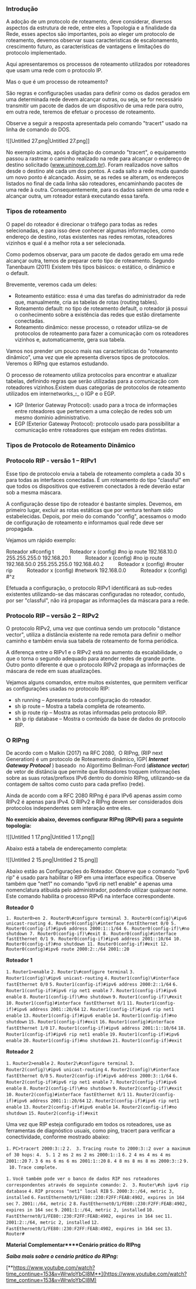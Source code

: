 ### Introdução

A adoção de um protocolo de roteamento, deve considerar, diversos aspectos da estrutura de rede, entre eles a Topologia e a finalidade da Rede, esses apectos são importantes, pois ao eleger um protocolo de roteamento, devemos observar suas caracteristicas de escalonamento, crescimento futuro, as características de vantagens e limitações do protocolo implementado.

Aqui apresentaremos os processos de roteamento utilizados por roteadores que usam uma rede com o protocolo IP.

Mas o que é um processo de roteamento?

São regras e configurações usadas para definir como os dados gerados em uma determinada rede devem alcançar outras, ou seja, se for necessário transmitir um pacote de dados de um dispositivo de uma rede para outro, em outra rede, teremos de efetuar o processo de roteamento.

Observe a seguir a resposta apresentada pelo comando "tracert" usado na linha de comando do DOS.

![[Untitled 27.png|Untitled 27.png]]

No exemplo acima, após a digitação do comando "tracert", o equipamento passou a rastrear o caminho realizado na rede para alcançar o endereço de destino solicitado (www.uninove.com.br). Foram realizados nove saltos desde o destino até cada um dos pontos. A cada salto a rede muda quando um novo ponto é alcançado. Assim, se as redes se alteram, os endereços listados no final de cada linha são roteadores, encaminhando pacotes de uma rede à outra. Consequentemente, para os dados saírem de uma rede e alcançar outra, um roteador estará executando essa tarefa.

### Tipos de roteamento

O papel do roteador é direcionar o tráfego para todas as redes selecionadas, e para isso deve conhecer algumas informações, como endereço de destino, rotas existentes nas redes remotas, roteadores vizinhos e qual é a melhor rota a ser selecionada.

Como podemos observar, para um pacote de dados gerado em uma rede alcançar outra, temos de preparar certo tipo de roteamento. Segundo Tanenbaum (2011) Existem três tipos básicos: o estático, o dinâmico e o default.

Brevemente, veremos cada um deles:

- Roteamento estático: essa é uma das tarefas do administrador da rede que, manualmente, cria as tabelas de rotas (routing tables).
- Roteamento default: no tipo de roteamento default, o roteador já possui o conhecimento sobre a existência das redes que estão diretamente conectadas.
- Roteamento dinâmico: nesse processo, o roteador utiliza-se de protocolos de roteamento para fazer a comunicação com os roteadores vizinhos e, automaticamente, gera sua tabela.

Vamos nos prender um pouco mais nas características do "roteamento dinâmico", uma vez que ele apresenta diversos tipos de protocolos. Veremos o RIPng que estamos estudando.

O processo de roteamento utiliza protocolos para encontrar e atualizar tabelas, definindo regras que serão utilizadas para a comunicação com roteadores vizinhos.Existem duas categorias de protocolos de roteamento utilizados em internetworks_**:**_ o IGP e o EGP.

- IGP (Interior Gateway Protocol): usado para a troca de informações entre roteadores que pertencem a uma coleção de redes sob um mesmo domínio administrativo.
- EGP (Exterior Gateway Protocol): protocolo usado para possibilitar a comunicação entre roteadores que estejam em redes distintas.

### Tipos de Protocolo de Roteamento Dinâmico

### Protocolo RIP - versão 1 – RIPv1

Esse tipo de protocolo envia a tabela de roteamento completa a cada 30 s para todas as interfaces conectadas. É um roteamento do tipo "classful" em que todos os dispositivos que estiverem conectados à rede deverão estar sob a mesma máscara.

A configuração desse tipo de roteador é bastante simples. Devemos, em primeiro lugar, excluir as rotas estáticas que por ventura tenham sido estabelecidas. Depois, por meio do comando "config", acessamos o modo de configuração de roteamento e informamos qual rede deve ser propagada.

Vejamos um rápido exemplo:

Roteador x\#config t           Roteador x (config) \#no ip route 192.168.10.0 255.255.255.0 192.168.20.1          Roteador x (config) #no ip route 192.168.50.0 255.255.255.0 192.168.40.2          Roteador x (config) \#router rip          Roteador x (config) \#network 192.168.0.0          Roteador x (config) #^z

Efetuada a configuração, o protocolo RIPv1 identificará as sub-redes existentes utilizando-se das máscaras configuradas no roteador, contudo, por ser "classful", não irá propagar as informações da máscara para a rede.

### Protocolo RIP – versão 2 – RIPv2

O protocolo RIPv2, uma vez que continua sendo um protocolo "distance vector", utiliza a distância existente na rede remota para definir o melhor caminho e também envia sua tabela de roteamento de forma periódica.

A diferença entre o RIPv1 e o RIPv2 está no aumento da escalabilidade, o que o torna o segundo adequado para atender redes de grande porte. Outro ponto diferente é que o protocolo RIPv2 propaga as informações de máscara de rede em suas atualizações.

Vejamos alguns comandos, entre muitos existentes, que permitem verificar as configurações usadas no protocolo RIP:

- sh running – Apresenta toda a configuração do roteador.
- sh ip route – Mostra a tabela completa de roteamento.
- sh ip route rip – Mostra as rotas informadas pelo protocolo RIP.
- sh ip rip database – Mostra o conteúdo da base de dados do protocolo RIP.

### O RIPng

De acordo com o Malkin (2017) na RFC 2080,  O RIPng, (RIP next Generation) é um protocolo de Roteamento dinâmico, IGP( _**Internet Gateway Protocol**_ ) baseado  no Algoritimo Bellman-Ford (_**distance vector**_) de vetor de distância que permite que Roteadores troquem informações sobre as suas rotas/prefixos IPv6 dentro do domínio RIPng, utilizando-se da contagem de saltos como custo para cada prefixo (rede).

Ainda de acordo com a RFC 2080 RIPng é para IPv6 apenas assim como RIPv2 é apenas para IPv4. O RIPv2 e RIPng devem ser considerados dois protocolos independentes sem interação entre eles.

**No exercício abaixo, devemos configurar RIPng (RIPv6) para a seguinte topologia:**

![[Untitled 1 17.png|Untitled 1 17.png]]

Abaixo está a tabela de endereçamento completa:

![[Untitled 2 15.png|Untitled 2 15.png]]

Abaixo estão as Configurações do Roteador. Observe que o comando "ipv6 rip" é usado para habilitar o RIP em uma interface específica. Observe também que "net1" no comando "ipv6 rip net1 enable" é apenas uma nomenclatura atibuida pelo administrador, podendo utilizar qualquer nome. Este comando habilita o processo RIPv6 na interface correspondente.

**Roteador 0**

`1. Router0>en 2. Router0\#configure terminal 3. Router0(config)\#ipv6 unicast-routing 4. Router0(config)\#interface fastEthernet 0/0 5. Router0(config-if)#ipv6 address 2000:1::1/64 6. Router0(config-if)\#no shutdown 7. Router0(config-if)\#exit 8. Router0(config)#interface fastEthernet 0/1 9. Router0(config-if)#ipv6 address 2001::10/64 10. Router0(config-if)#no shutdown 11. Router0(config-if)#exit 12. Router0(config)#ipv6 route 2000:2::/64 2001::20`

**Roteador 1**

`1.` `Router1>enable` `2.` `Router1\#configure terminal` `3.` `Router1(config)\#ipv6 unicast-routing` `4.` `Router1(config)\#interface fastEthernet 0/0` `5.` `Router1(config-if)#ipv6 address 2000:2::1/64` `6.` `Router1(config-if)#ipv6 rip net1 enable` `7.` `Router1(config-if)#ipv6 enable` `8.` `Router1(config-if)\#no shutdown` `9.` `Router1(config-if)\#exit` `10.` `Router1(config)#interface fastEthernet 0/1` `11.` `Router1(config-if)#ipv6 address 2001::20/64` `12.` `Router1(config-if)#ipv6 rip net1 enable` `13.` `Router1(config-if)#ipv6 enable` `14.` `Router1(config-if)#no shutdown` `15.` `Router1(config-if)#exit` `16.` `Router1(config)#interface fastEthernet 1/0` `17.` `Router1(config-if)#ipv6 address 2001:1::10/64` `18.` `Router1(config-if)#ipv6 rip net1 enable` `19.` `Router1(config-if)#ipv6 enable` `20.` `Router1(config-if)#no shutdown` `21.` `Router1(config-if)#exit`

**Roteador 2**

`1.` `Router2>enable` `2.` `Router2\#configure terminal` `3.` `Router2(config)\#ipv6 unicast-routing` `4.` `Router2(config)\#interface fastEthernet 0/0` `5.` `Router2(config-if)#ipv6 address 2000:3::1/64` `6.` `Router2(config-if)#ipv6 rip net1 enable` `7.` `Router2(config-if)#ipv6 enable` `8.` `Router2(config-if)\#no shutdown` `9.` `Router2(config-if)\#exit` `10.` `Router2(config)#interface fastEthernet 0/1` `11.` `Router2(config-if)#ipv6 address 2001:1::20/64` `12.` `Router2(config-if)#ipv6 rip net1 enable` `13.` `Router2(config-if)#ipv6 enable` `14.` `Router2(config-if)#no shutdown` `15.` `Router2(config-if)#exit`

Uma vez que RIP esteja configurado em todos os roteadores, use as ferramentas de diagnóstico usuais, como ping, tracert para verificar a conectividade, conforme mostrado abaixo:

`1.` `PC>tracert 2000:3::2` `2.`   `3.` `Tracing route to 2000:3::2 over a maximum of 30 hops:` `4.`   `5.` `1 2 ms 2 ms 2 ms 2000:1::1` `6.` `2 4 ms 4 ms 4 ms 2001::20` `7.` `3 6 ms 6 ms 6 ms 2001:1::20` `8.` `4 8 ms 8 ms 8 ms 2000:3::2` `9.`   `10.` `Trace complete.`

`1.` `Você também pode ver o banco de dados RIP nos roteadores correspondentes através do seguinte comando:` `2.`   `3.` `Router\#sh ipv6 rip database` `4.` `RIP process "net1" local RIB` `5.` `2000:3::/64, metric 3, installed` `6.` `FastEthernet0/1/FE80::230:F2FF:FEAB:4902, expires in 164 sec` `7.` `2001::/64, metric 2` `8.` `FastEthernet0/1/FE80::230:F2FF:FEAB:4902, expires in 164 sec` `9.` `2001:1::/64, metric 2, installed` `10.` `FastEthernet0/1/FE80::230:F2FF:FEAB:4902, expires in 164 sec` `11.` `2001:2::/64, metric 2, installed` `12.` `FastEthernet0/1/FE80::230:F2FF:FEAB:4902, expires in 164 sec` `13.` `Router#`

**Material Complementar****Cenário prático do RIPng**

_**Saiba mais sobre o cenário prático do RIPng:**_

[**https://www.youtube.com/watch?time_continue=153&v=WrwloYbCl8M**](https://www.youtube.com/watch?time_continue=153&v=WrwloYbCl8M)